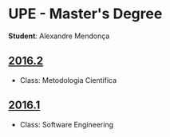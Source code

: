 # UPE - Master's Degree

**Student**: Alexandre Mendonça

## [2016.2](https://github.com/alexandremendonca/UPE_Master_Degree/tree/master/2016.2)
- Class: Metodologia Científica

## [2016.1](https://github.com/alexandremendonca/UPE_Master_Degree/tree/master/2016.1)
- Class: Software Engineering
